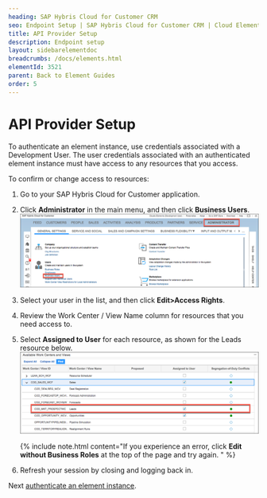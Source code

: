 ```yaml
---
heading: SAP Hybris Cloud for Customer CRM
seo: Endpoint Setup | SAP Hybris Cloud for Customer CRM | Cloud Elements API Docs
title: API Provider Setup
description: Endpoint setup
layout: sidebarelementdoc
breadcrumbs: /docs/elements.html
elementId: 3521
parent: Back to Element Guides
order: 5
---
```


# API Provider Setup

To authenticate an element instance, use credentials associated with a Development User. The user credentials associated with an authenticated element instance must have access to any resources that you access.

To confirm or change access to resources:

1. Go to your SAP Hybris Cloud for Customer application.
2. Click **Administrator** in the main menu, and then click **Business Users**.
![Administrator Page](img/admin.png)
2. Select your user in the list, and then click **Edit>Access Rights**.
3. Review the Work Center / View Name column for resources that you need access to.
4. Select **Assigned to User** for each resource, as shown for the Leads resource below.
![Leads Selected](img/leads.png)

    {% include note.html content="If you experience an error, click <strong>Edit without Business Roles</strong> at the top of the page and try again. " %}

6. Refresh your session by closing and logging back in.






Next [authenticate an element instance](authenticate.html).
